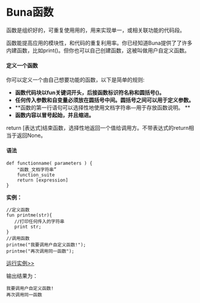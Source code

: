 # Buna函数

函数是组织好的，可重复使⽤用的，⽤来实现单一，或相关联功能的代码段。

函数能提高应⽤的模块性，和代码的重复利用率。你已经知道Buna提供了了许多内建函数，比如print\(\)。但你也可以自己创建函数，这被叫做用户自定义函数。

#### 定义一个函数

你可以定义一个由⾃己想要功能的函数，以下是简单的规则:

* **函数代码块以fun关键词开头，后接函数标识符名称和圆括号\(\)。**
* **任何传入参数和自变量必须放在圆括号中间。圆括号之间可以用于定义参数。**
* **函数的第一行语句可以选择性地使用⽂档字符串—用于存放函数说明。 **
* **函数内容以冒号起始，并且缩进。**

return \[表达式\]结束函数，选择性地返回一个值给调用方。不带表达式的return相当于返回None。

#### 语法

```
def functionname( parameters ) { 
    "函数_⽂档字符串”
    function_suite
    return [expression]
}
```

**实例：**

```
//定义函数
fun printme(str){
   //打印任何传入的字符串
   print str;
}
//调用函数
printme("我要调用户⾃定义函数!"); 
printme("再次调用同一函数");
```

<!-- 本地 -->
<!-- [运行实例>>](http://127.0.0.1:4000/run.html?model=Buna9_1) -->
<!-- 测试 -->
<!-- [运行实例>>](http://10.0.248.222:86/run.html?model=Buna9_1) -->
<!-- 生产 -->
[运行实例>>](http://buna.bacx.io/run.html?model=Buna9_1)

输出结果为：

```
我要调用户⾃定义函数!
再次调用同一函数
```



